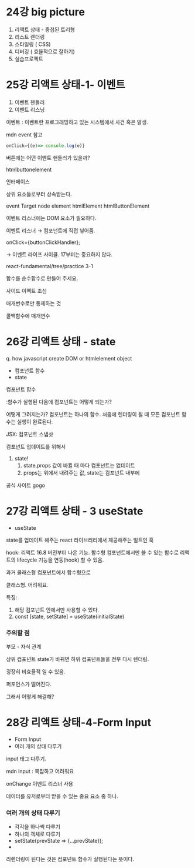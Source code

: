 # 24강 big picture

1. 리액트 상태 - 중첩된 트리형
2. 리스트 렌더링
3. 스타일링 ( CSS)
4. 디버깅 ( 효율적으로 잘하기)
5. 실습프로젝트

# 25강 리액트 상태-1- 이벤트

1. 이벤트 핸들러
2. 이벤트 리스닝

이벤트 : 이벤트란 프로그래밍하고 있는 시스템에서 사건 혹은 발생.

mdn event 참고

```jsx
onClick={(e)=> console.log(e)}
```

버튼에는 어떤 이벤트 핸들러가 있을까?

htmlbuttonelement

인터페이스

상위 요소들로부터 상속받는다.

event Target node element htmlElement htmlButtonElement

이벤트 리스너에는 DOM 요소가 필요하다.

이벤트 리스너 → 컴포넌트에 직접 넣어줌.

onClick={buttonClickHandler};

→ 이벤트 라이프 사이클. 17부터는 중요하지 않다.

react-fundamental/tree/practice 3-1

함수를 순수함수로 만들어 주세요.

사이드 이펙트 조심

매개변수로만 통제하는 것

콜백함수에 매개변수

# 26강 리액트 상태 - state

q. how javascript create DOM or htmlelement object

- 컴포넌트 함수
- state

컴포넌트 함수

:함수가 실행된 다음에 컴포넌트는 어떻게 되는가?

어떻게 그려지는가? 컴포넌트는 하나의 함수. 처음에 렌더링이 될 때 모든 컴포넌트 함수는 실행이 완료된다.

JSX: 컴포넌트 스냅샷

컴포넌트 업데이트를 위해서

1. state!
   1. state,props 값이 바뀔 때 마다 컴포넌트는 없데이트
   2. props는 위에서 내려주는 값, state는 컴포넌트 내부에

공식 사이트 gogo

# 27강 리액트 상태 - 3 useState

- useState

state를 업데이트 해주는 react 라이브러리에서 제공해주는 빌트인 훅

hook: 리액트 16.8 버전부터 나온 기능. 함수형 컴포넌트에서만 쓸 수 있는 함수로 리액트의 lifecycle 기능을 연동(hook) 할 수 있음.

과거 클래스형 컴포넌트에서 함수형으로

클래스형. 어려워요.

특징:

1. 해당 컴포넌트 안에서만 사용할 수 있다.
2. const [state, setState] = useState(initialState)

### 주의할 점

부모 - 자식 관계

상위 컴포넌트 state가 바뀌면 하위 컴포넌트들을 전부 다시 렌더링.

굉장히 비효율적 일 수 있음.

퍼포먼스가 떨어진다.

그래서 어떻게 해결해?

# 28강 리액트 상태-4-Form Input

- Form Input
- 여러 개의 상태 다루기

input 태그 다루기.

mdn input : 복잡하고 어려워요

onChange 이벤트 리스너 사용

데이터를 유저로부터 받을 수 있는 중요 요소 중 하나.

### 여러 개의 상태 다루기

- 각각을 하나씩 다루기
- 하나의 객체로 다루기
- setState(prevState ⇒ {…prevState});
-

리렌더링이 된다는 것은 컴포넌트 함수가 실행된다는 뜻이다.
